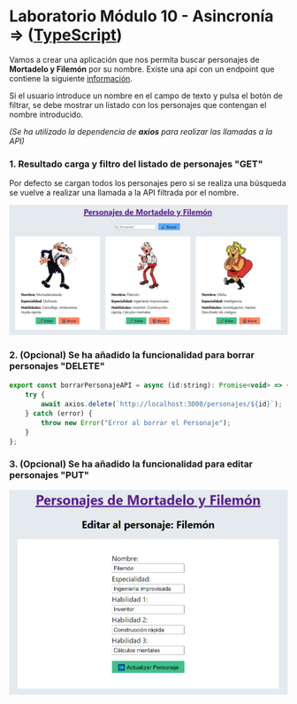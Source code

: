 # Laboratorio Módulo 10 - Asincronía => ([TypeScript](src/))

Vamos a crear una aplicación que nos permita buscar personajes de **Mortadelo y Filemón** por su nombre. Existe una api con un endpoint que contiene la siguiente [información](src\content\db.json). 

Si el usuario introduce un nombre en el campo de texto y pulsa el botón de filtrar, se debe mostrar un listado con los personajes que contengan el nombre introducido.

*(Se ha utilizado la dependencia de **axios** para realizar las llamadas a la API)*

### 1. Resultado carga y filtro del listado de personajes "GET"

Por defecto se cargan todos los personajes pero si se realiza una búsqueda se vuelve a realizar una llamada a la API filtrada por el nombre.

![listado personajes](src\content\readme_img\screen1.PNG)


### 2. (Opcional) Se ha añadido la funcionalidad para borrar personajes "DELETE"
````JavaScript
export const borrarPersonajeAPI = async (id:string): Promise<void> => {
    try {
        await axios.delete(`http://localhost:3000/personajes/${id}`);
    } catch (error) {
        throw new Error("Error al borrar el Personaje");
    }
};
````
### 3. (Opcional) Se ha añadido la funcionalidad para editar personajes "PUT"

![editar personajes](src\content\readme_img\screen2.PNG)